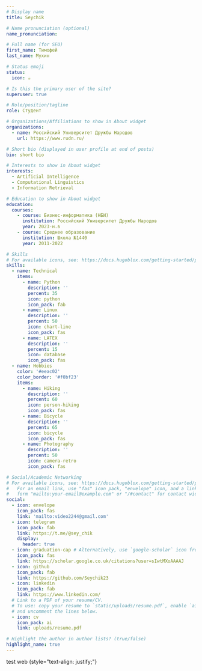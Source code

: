 ```yaml
---
# Display name
title: Seychik

# Name pronunciation (optional)
name_pronunciation: 

# Full name (for SEO)
first_name: Тимофей
last_name: Мухин

# Status emoji
status: 
  icon: ☕️

# Is this the primary user of the site?
superuser: true

# Role/position/tagline
role: Студент

# Organizations/Affiliations to show in About widget
organizations:
  - name: Российский Университет Дружбы Народов
    url: https://www.rudn.ru/

# Short bio (displayed in user profile at end of posts)
bio: short bio

# Interests to show in About widget
interests:
  - Artificial Intelligence
  - Computational Linguistics
  - Information Retrieval

# Education to show in About widget
education:
  courses:
    - course: Бизнес-информатика (НБИ)
      institution: Российский Университет Дружбы Народов
      year: 2023-н.в
    - course: Среднее образование
      institution: Школа №1440
      year: 2011-2022

# Skills
# For available icons, see: https://docs.hugoblox.com/getting-started/page-builder/#icons
skills:
  - name: Technical
    items:
      - name: Python
        description: ''
        percent: 35
        icon: python
        icon_pack: fab
      - name: Linux
        description: ''
        percent: 50
        icon: chart-line
        icon_pack: fas
      - name: LATEX
        description: ''
        percent: 15
        icon: database
        icon_pack: fas
  - name: Hobbies
    color: '#eeac02'
    color_border: '#f0bf23'
    items:
      - name: Hiking
        description: ''
        percent: 60
        icon: person-hiking
        icon_pack: fas
      - name: Bicycle
        description: ''
        percent: 65
        icon: bicycle
        icon_pack: fas
      - name: Photography
        description: ''
        percent: 50
        icon: camera-retro
        icon_pack: fas

# Social/Academic Networking
# For available icons, see: https://docs.hugoblox.com/getting-started/page-builder/#icons
#   For an email link, use "fas" icon pack, "envelope" icon, and a link in the
#   form "mailto:your-email@example.com" or "/#contact" for contact widget.
social:
  - icon: envelope
    icon_pack: fas
    link: 'mailto:video2244@gmail.com'
  - icon: telegram
    icon_pack: fab
    link: https://t.me/@sey_chik
    display:
      header: true
  - icon: graduation-cap # Alternatively, use `google-scholar` icon from `ai` icon pack
    icon_pack: fas
    link: https://scholar.google.co.uk/citations?user=sIwtMXoAAAAJ
  - icon: github
    icon_pack: fab
    link: https://github.com/Seychik23
  - icon: linkedin
    icon_pack: fab
    link: https://www.linkedin.com/
  # Link to a PDF of your resume/CV.
  # To use: copy your resume to `static/uploads/resume.pdf`, enable `ai` icons in `params.yaml`,
  # and uncomment the lines below.
  - icon: cv
    icon_pack: ai
    link: uploads/resume.pdf

# Highlight the author in author lists? (true/false)
highlight_name: true
---
```


test web
{style="text-align: justify;"}
